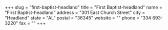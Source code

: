 +++
slug = "first-baptist-headland"
title = "First Baptist-headland"
name = "First Baptist-headland"
address = "301 East Church Street"
city = "Headland"
state = "AL"
postal = "36345"
website = ""
phone = "334 693-3220"
fax = ""
+++
